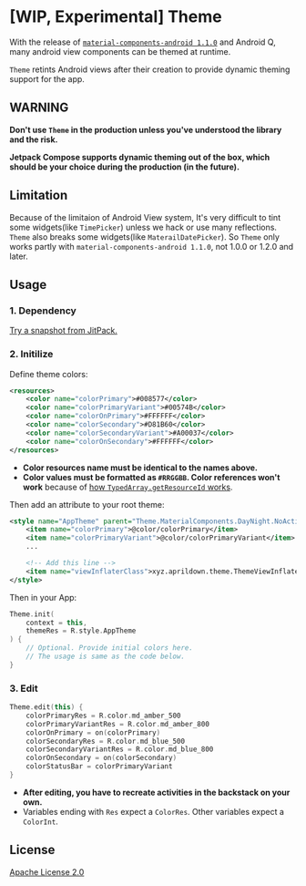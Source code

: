 # [WIP, Experimental] Theme

With the release of [`material-components-android 1.1.0`](https://github.com/material-components/material-components-android/releases/tag/1.1.0) and Android Q, many android view components can be themed at runtime.

`Theme` retints Android views after their creation to provide dynamic theming support for the app.

## WARNING

**Don't use `Theme` in the production unless you've understood the library and the risk.**

**Jetpack Compose supports dynamic theming out of the box, which should be your choice during the production (in the future).**

## Limitation

Because of the limitaion of Android View system, It's very difficult to tint some widgets(like `TimePicker`) unless we hack or use many reflections. `Theme` also breaks some widgets(like `MaterailDatePicker`). So `Theme` only works partly with `material-components-android 1.1.0`, not 1.0.0 or 1.2.0 and later.

## Usage

### 1. Dependency

[Try a snapshot from JitPack.](https://jitpack.io/#DeweyReed/Theme)

### 2. Initilize

Define theme colors:

```XML
<resources>
    <color name="colorPrimary">#008577</color>
    <color name="colorPrimaryVariant">#00574B</color>
    <color name="colorOnPrimary">#FFFFFF</color>
    <color name="colorSecondary">#D81B60</color>
    <color name="colorSecondaryVariant">#A00037</color>
    <color name="colorOnSecondary">#FFFFFF</color>
</resources>
```

- **Color resources name must be identical to the names above.**
- **Color values must be formatted as `#RRGGBB`. Color references won't work** because of [how `TypedArray.getResourceId` works](https://developer.android.com/reference/android/content/res/TypedArray.html#getResourceId(int,%20int)).

Then add an attribute to your root theme:

```XML
<style name="AppTheme" parent="Theme.MaterialComponents.DayNight.NoActionBar">
    <item name="colorPrimary">@color/colorPrimary</item>
    <item name="colorPrimaryVariant">@color/colorPrimaryVariant</item>
    ...

    <!-- Add this line -->
    <item name="viewInflaterClass">xyz.aprildown.theme.ThemeViewInflater</item>
</style>
```

Then in your App:

```Kotlin
Theme.init(
    context = this,
    themeRes = R.style.AppTheme
) {
    // Optional. Provide initial colors here.
    // The usage is same as the code below.
}
```

### 3. Edit

```Kotlin
Theme.edit(this) {
    colorPrimaryRes = R.color.md_amber_500
    colorPrimaryVariantRes = R.color.md_amber_800
    colorOnPrimary = on(colorPrimary)
    colorSecondaryRes = R.color.md_blue_500
    colorSecondaryVariantRes = R.color.md_blue_800
    colorOnSecondary = on(colorSecondary)
    colorStatusBar = colorPrimaryVariant
}
```

- **After editing, you have to recreate activities in the backstack on your own.**
- Variables ending with `Res` expect a `ColorRes`. Other variables expect a `ColorInt`.

## License

[Apache License 2.0](LICENSE)
